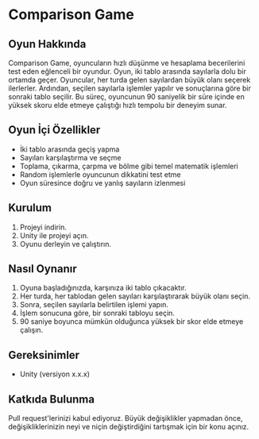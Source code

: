 <!DOCTYPE html>
<html lang="en">
<head>
    <meta charset="UTF-8">
    <meta name="viewport" content="width=device-width, initial-scale=1.0">
   
</head>
<body>

<h1>Comparison Game</h1>

<h2>Oyun Hakkında</h2>
<p>Comparison Game, oyuncuların hızlı düşünme ve hesaplama becerilerini test eden eğlenceli bir oyundur. Oyun, iki tablo arasında sayılarla dolu bir ortamda geçer. Oyuncular, her turda gelen sayılardan büyük olanı seçerek ilerlerler. Ardından, seçilen sayılarla işlemler yapılır ve sonuçlarına göre bir sonraki tablo seçilir. Bu süreç, oyuncunun 90 saniyelik bir süre içinde en yüksek skoru elde etmeye çalıştığı hızlı tempolu bir deneyim sunar.</p>

<h2>Oyun İçi Özellikler</h2>
<ul>
    <li>İki tablo arasında geçiş yapma</li>
    <li>Sayıları karşılaştırma ve seçme</li>
    <li>Toplama, çıkarma, çarpma ve bölme gibi temel matematik işlemleri</li>
    <li>Random işlemlerle oyuncunun dikkatini test etme</li>
    <li>Oyun süresince doğru ve yanlış sayıların izlenmesi</li>
</ul>

<h2>Kurulum</h2>
<ol>
    <li>Projeyi indirin.</li>
    <li>Unity ile projeyi açın.</li>
    <li>Oyunu derleyin ve çalıştırın.</li>
</ol>

<h2>Nasıl Oynanır</h2>
<ol>
    <li>Oyuna başladığınızda, karşınıza iki tablo çıkacaktır.</li>
    <li>Her turda, her tablodan gelen sayıları karşılaştırarak büyük olanı seçin.</li>
    <li>Sonra, seçilen sayılarla belirtilen işlemi yapın.</li>
    <li>İşlem sonucuna göre, bir sonraki tabloyu seçin.</li>
    <li>90 saniye boyunca mümkün olduğunca yüksek bir skor elde etmeye çalışın.</li>
</ol>


<h2>Gereksinimler</h2>
<ul>
    <li>Unity (versiyon x.x.x)</li>
</ul>

<h2>Katkıda Bulunma</h2>
<p>Pull request'lerinizi kabul ediyoruz. Büyük değişiklikler yapmadan önce, değişikliklerinizin neyi ve niçin değiştirdiğini tartışmak için bir konu açınız.</p>



</body>
</html>
